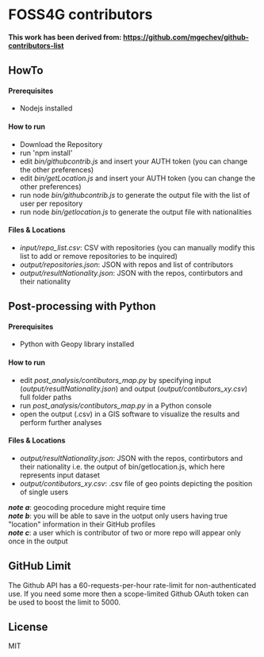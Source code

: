 # FOSS4G contributors

#### This work has been derived from: https://github.com/mgechev/github-contributors-list

## HowTo
#### Prerequisites
 - Nodejs installed

#### How to run
-  Download the Repository
-  run 'npm install'
-  edit _bin/githubcontrib.js_ and insert your AUTH token (you can change the other preferences)
-  edit _bin/getLocation.js_ and insert your AUTH token (you can change the other preferences)
-  run node _bin/githubcontrib.js_ to generate the output file with the list of user per repository
-  run node _bin/getlocation.js_ to generate the output file with nationalities

#### Files & Locations
-  _input/repo_list.csv_: CSV with repositories (you can manually modify this list to add or remove repositories to be inquired)
-  _output/repositories.json_: JSON with repos and list of contributors
-  _output/resultNationality.json_: JSON with the repos, contirbutors and their nationality

## Post-processing with Python
#### Prerequisites
 - Python with Geopy library installed

#### How to run
-  edit _post_analysis/contibutors_map.py_ by specifying input (_output/resultNationality.json_) and output (_output/contibutors_xy.csv_) full folder paths
-  run _post_analysis/contibutors_map.py_ in a Python console
-  open the output (.csv) in a GIS software to visualize the results and perform further analyses


#### Files & Locations
-  _output/resultNationality.json_: JSON with the repos, contirbutors and their nationality i.e. the output of bin/getlocation.js, which here represents input dataset
-  _output/contibutors_xy.csv_: .csv file of geo points depicting the position of single users

***note a***: geocoding procedure might require time </br>
***note b***: you will be able to save in the uotput only users having true "location" information in their GitHub profiles</br>
***note c***: a user which is contributor of two or more repo will appear only once in the output</br>

## GitHub Limit

The Github API has a 60-requests-per-hour rate-limit for non-authenticated use. If you need some more then a scope-limited Github OAuth token can be used to boost the limit to 5000.

## License

MIT
